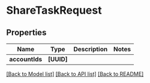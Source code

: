 # ShareTaskRequest

## Properties
Name | Type | Description | Notes
------------ | ------------- | ------------- | -------------
**accountIds** | **[UUID]** |  | 

[[Back to Model list]](../README.md#documentation-for-models) [[Back to API list]](../README.md#documentation-for-api-endpoints) [[Back to README]](../README.md)


